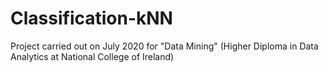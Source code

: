 # Classification-kNN
Project carried out on July 2020 for "Data Mining" (Higher Diploma in Data Analytics at National College of Ireland)
